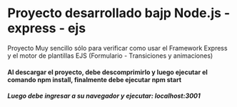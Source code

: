 <h1>Proyecto desarrollado bajp Node.js - express - ejs</h1>
<p>Proyecto Muy sencillo sólo para verificar como usar el Framework Express y el motor de plantillas EJS 
(Formulario - Transiciones y animaciones)</p>
<h4>Al descargar el proyecto, debe descomprimirlo y luego ejecutar el comando npm install, finalmente debe ejecutar npm start</h4>
<h5>Luego debe ingresar a su navegador y ejecutar: localhost:3001 </h5>


